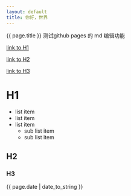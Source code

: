 ```yaml
---
layout: default
title: 你好，世界
---
```

{{ page.title }}
测试github pages 的 md 编辑功能

[link to H1](#h1)

[link to H2](#h2)

[link to H3](#h3)

# H1
-   list item
-   list item
-   list item
    -   sub list item
    -   sub list item


## H2

### H3

{{ page.date | date_to_string }}